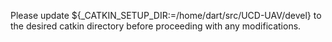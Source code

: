 Please update ${_CATKIN_SETUP_DIR:=/home/dart/src/UCD-UAV/devel} to the desired catkin directory before proceeding with any modifications.
